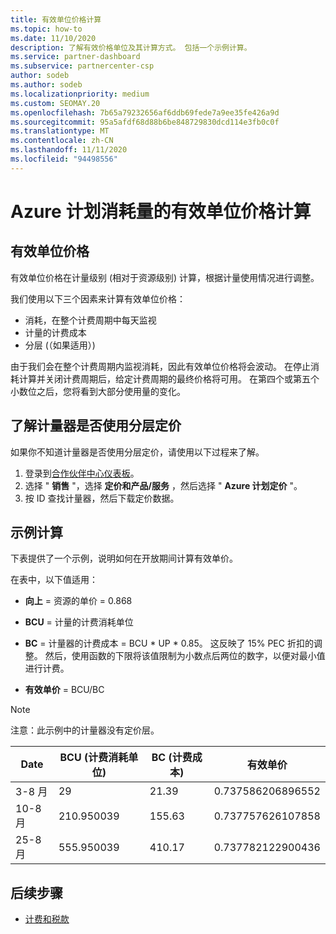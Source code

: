 ```yaml
---
title: 有效单位价格计算
ms.topic: how-to
ms.date: 11/10/2020
description: 了解有效价格单位及其计算方式。 包括一个示例计算。
ms.service: partner-dashboard
ms.subservice: partnercenter-csp
author: sodeb
ms.author: sodeb
ms.localizationpriority: medium
ms.custom: SEOMAY.20
ms.openlocfilehash: 7b65a79232656af6ddb69fede7a9ee35fe426a9d
ms.sourcegitcommit: 95a5afdf68d88b6be848729830dcd114e3fb0c0f
ms.translationtype: MT
ms.contentlocale: zh-CN
ms.lasthandoff: 11/11/2020
ms.locfileid: "94498556"
---
```

# <a name="effective-unit-price-calculation-for-azure-plan-consumption"></a>Azure 计划消耗量的有效单位价格计算

## <a name="the-effective-unit-price"></a>有效单位价格

有效单位价格在计量级别 (相对于资源级别) 计算，根据计量使用情况进行调整。

我们使用以下三个因素来计算有效单位价格：

- 消耗，在整个计费周期中每天监视
- 计量的计费成本
- 分层 (（如果适用）) 

由于我们会在整个计费周期内监视消耗，因此有效单位价格将会波动。 在停止消耗计算并关闭计费周期后，给定计费周期的最终价格将可用。 在第四个或第五个小数位之后，您将看到大部分使用量的变化。

## <a name="find-out-whether-your-meter-uses-tiered-pricing"></a>了解计量器是否使用分层定价

如果你不知道计量器是否使用分层定价，请使用以下过程来了解。 

1. 登录到[合作伙伴中心仪表板](https://partner.microsoft.com/dashboard/)。
2. 选择 " **销售** "，选择 **定价和产品/服务** ，然后选择 " **Azure 计划定价** "。
3. 按 ID 查找计量器，然后下载定价数据。 

## <a name="sample-calculation"></a>示例计算

下表提供了一个示例，说明如何在开放期间计算有效单价。

在表中，以下值适用： 

- **向上** = 资源的单价 = 0.868

- **BCU** = 计量的计费消耗单位

- **BC** = 计量器的计费成本 = BCU * UP * 0.85。 这反映了 15% PEC 折扣的调整。 然后，使用函数的下限将该值限制为小数点后两位的数字，以便对最小值进行计费。 

- **有效单价** = BCU/BC

>[!NOTE]
>注意：此示例中的计量器没有定价层。

| Date | BCU (计费消耗单位)  | BC (计费成本)  | 有效单价 |
| ------ | ----------- | ----------- | ----------- |  
| 3-8 月 | 29 | 21.39 | 0.737586206896552 |
| 10-8 月 | 210.950039 | 155.63 | 0.737757626107858 |
| 25-8 月 | 555.950039 | 410.17 | 0.737782122900436 |

## <a name="next-steps"></a>后续步骤

- [计费和税款](billing.md)
